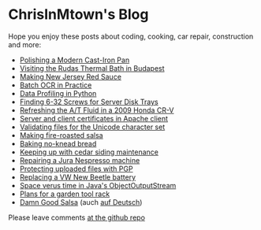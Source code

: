 # ChrisInMtown's Blog

Hope you enjoy these posts about coding, cooking, car repair, construction and more:

<!-- Always link to *.html file which Github generates from *.md file -->
* [Polishing a Modern Cast-Iron Pan](20171216_cast_iron.html)
* [Visiting the Rudas Thermal Bath in Budapest](20170917_rudas_baths.html)
* [Making New Jersey Red Sauce](20160827_red_sauce.html)
* [Batch OCR in Practice](20150805_ocr.html)
* [Data Profiling in Python](20141212_data_profile_scripts.html)
* [Finding 6-32 Screws for Server Disk Trays](20130131_disk_tray_screws.html)
* [Refreshing the A/T Fluid in a 2009 Honda CR-V](20120723_crv_atf.html)
* [Server and client certificates in Apache client](20120107_httpscerts.html)
* [Validating files for the Unicode character set](20110718_unicode.html)
* [Making fire-roasted salsa](20101007_salsa.html)
* [Baking no-knead bread](20101003_bread.html)
* [Keeping up with cedar siding maintenance](20100910_cedar.html)
* [Repairing a Jura Nespresso machine](20100627_nespresso.html)
* [Protecting uploaded files with PGP](20100607_pgp.html)
* [Replacing a VW New Beetle battery](20100327_vwbatt.html)
* [Space verus time in Java's ObjectOutputStream](20100110_spacetime.html)
* [Plans for a garden tool rack](20090101_toolrack.html)
* [Damn Good Salsa](19920102_salsa_eng.html) (auch [auf Deutsch](19920102_salsa_deu.html))

Please leave comments [at the github repo](https://github.com/chrisinmtown/chrisinmtown.github.io)
